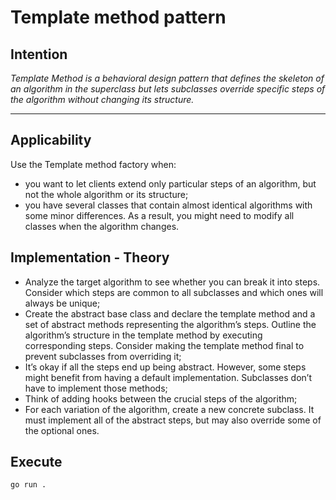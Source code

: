 # Template method pattern

## Intention

*Template Method is a behavioral design pattern that defines the skeleton of an algorithm in the superclass but lets subclasses override specific steps of the algorithm without changing its structure.*

---

## Applicability

Use the Template method factory when:
* you want to let clients extend only particular steps of an algorithm, but not the whole algorithm or its structure;
* you have several classes that contain almost identical algorithms with some minor differences. As a result, you might need to modify all classes when the algorithm changes.

## Implementation - Theory

- Analyze the target algorithm to see whether you can break it into steps. Consider which steps are common to all subclasses and which ones will always be unique;
- Create the abstract base class and declare the template method and a set of abstract methods representing the algorithm’s steps. Outline the algorithm’s structure in the template method by executing corresponding steps. Consider making the template method final to prevent subclasses from overriding it;
- It’s okay if all the steps end up being abstract. However, some steps might benefit from having a default implementation. Subclasses don’t have to implement those methods;
- Think of adding hooks between the crucial steps of the algorithm;
- For each variation of the algorithm, create a new concrete subclass. It must implement all of the abstract steps, but may also override some of the optional ones.

## Execute

`go run .`